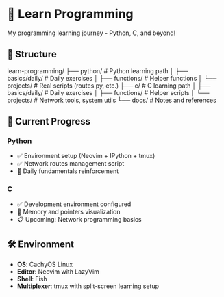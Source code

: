 # 🚀 Learn Programming

My programming learning journey - Python, C, and beyond!

## 📁 Structure

learn-programming/
├── python/           # Python learning path
│   ├── basics/daily/ # Daily exercises
│   ├── functions/    # Helper functions
│   └── projects/     # Real scripts (routes.py, etc.)
├── c/                # C learning path
│   ├── basics/daily/ # Daily exercises
│   ├── functions/    # Helper scripts
│   └── projects/     # Network tools, system utils
└── docs/             # Notes and references

## 🎯 Current Progress

### Python

- ✅ Environment setup (Neovim + IPython + tmux)
- ✅ Network routes management script
- 🔄 Daily fundamentals reinforcement

### C

- ✅ Development environment configured
- 🔄 Memory and pointers visualization
- 📋 Upcoming: Network programming basics

## 🛠️ Environment

- **OS**: CachyOS Linux
- **Editor**: Neovim with LazyVim
- **Shell**: Fish
- **Multiplexer**: tmux with split-screen learning setup
